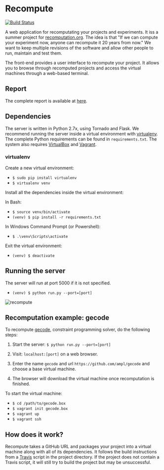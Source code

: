 # Recompute

[![Build Status](https://travis-ci.org/cjw-charleswu/Recompute.svg?branch=master)](https://travis-ci.org/cjw-charleswu/Recompute)

A web application for recomputating your projects and experiments. It iss a summer project for [recomputation.org](http://www.recomputation.org/).
The idea is that "If we can compute your experiment now, anyone can recompute it 20 years from now." We want to keep
multiple revisions of the software and allow other people to run, maintain and test them.

The front-end provides a user interface to recompute your project. It allows you to browse through recomputed projects
and access the virtual machines through a web-based terminal.

## Report

The complete report is available at [here](https://github.com/cjw-charleswu/Recompute/blob/master/report/report.pdf).


## Dependencies

The server is written in Python 2.7x, using Tornado and Flask. We recommend running the server inside a virtual environment
with [virtualenv](http://docs.python-guide.org/en/latest/dev/virtualenvs/). The complete Python requirements can be found in `requirements.txt`.
The system also requires [VirtualBox](https://www.virtualbox.org/) and [Vagrant](https://www.vagrantup.com/).

### virtualenv

Create a new virtual environment:

- `$ sudo pip install virtualenv`
- `$ virtualenv venv`

Install all the dependencies inside the virtual environment:

In Bash:

- `$ source venv/bin/activate`
- `(venv) $ pip install -r requirements.txt`

In Windows Command Prompt (or Powershell):

- `$ .\venv\Scripts\activate`

Exit the virtual environment:

- `(venv) $ deactivate`


## Running the server

The server will run at port 5000 if it is not specified.

- `(venv) $ python run.py --port=[port]`

![recompute](https://raw.github.com/cjw-charleswu/Recompute/master/screenshots/recompute.png)


## Recomputation example: gecode

To recompute [gecode](https://github.com/ampl/gecode), constraint programming solver, do the following steps:

1. Start the server: `$ python run.py --port=[port]`

2. Visit: `localhost:[port]` on a web browser.

3. Enter the name `gecode` and url `https://github.com/ampl/gecode` and choose a base virtual machine.

4. The browser will download the virtual machine once recomputation is finished.

To start the virtual machine:

- `$ cd /path/to/gecode.box`
- `$ vagrant init gecode.box`
- `$ vagrant up`
- `$ vagrant ssh`


## How does it work?

Recompute takes a GitHub URL and packages your project into a virtual machine along with all of its dependencies.
It follows the build instructions from a [Travis](https://travis-ci.org/) script in the project directory. If the project
does not contain a Travis script, it will still try to build the project but may be unsuccessful.
